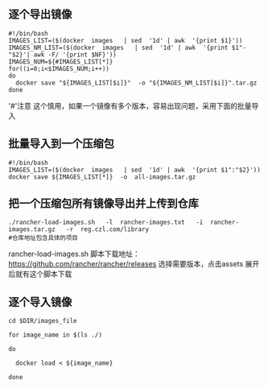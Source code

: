 ## 逐个导出镜像

```
#!/bin/bash
IMAGES_LIST=($(docker  images   | sed  '1d' | awk  '{print $1}'))
IMAGES_NM_LIST=($(docker  images   | sed  '1d' | awk  '{print $1"-"$2}'| awk -F/ '{print $NF}'))
IMAGES_NUM=${#IMAGES_LIST[*]}
for((i=0;i<$IMAGES_NUM;i++))
do
  docker save "${IMAGES_LIST[$i]}"  -o "${IMAGES_NM_LIST[$i]}".tar.gz 
done
```
'#'注意 这个慎用，如果一个镜像有多个版本，容易出现问题，采用下面的批量导入

## 批量导入到一个压缩包

```
#!/bin/bash
IMAGES_LIST=($(docker  images   | sed  '1d' | awk  '{print $1":"$2}'))
docker save ${IMAGES_LIST[*]}  -o  all-images.tar.gz

```
## 把一个压缩包所有镜像导出并上传到仓库

```
./rancher-load-images.sh   -l  rancher-images.txt   -i  rancher-images.tar.gz   -r  reg.czl.com/library  
#仓库地址包含具体的项目
```

rancher-load-images.sh 脚本下载地址：https://github.com/rancher/rancher/releases
选择需要版本，点击assets 展开后就有这个脚本下载

## 逐个导入镜像

```
cd $DIR/images_file
 
for image_name in $(ls ./)
 
do
 
  docker load < ${image_name}
 
done 

```

